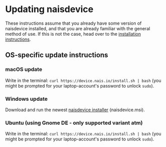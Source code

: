 # Updating naisdevice

These instructions assume that you already have some version of naisdevice installed, and that you are already familiar with the general method of use.
If this is not the case, head over to the [installation instructions](./install.md).

## OS-specific update instructions

### macOS update

Write in the terminal: `curl https://device.nais.io/install.sh | bash` \(you might be prompted for your laptop-account's password to unlock `sudo`\).

### Windows update

Download and run the newest [naisdevice installer](https://github.com/nais/device/releases/latest) \(naisdevice.msi\).

### Ubuntu \(using Gnome DE - only supported variant atm\)

Write in the terminal: `curl https://device.nais.io/install.sh | bash` \(you might be prompted for your laptop-account's password to unlock `sudo`\).
